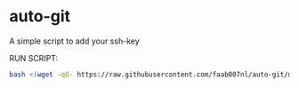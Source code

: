 # auto-git
A simple script to add your ssh-key

RUN SCRIPT:
```bash
bash <(wget -qO- https://raw.githubusercontent.com/faab007nl/auto-git/main/auto-ssh.sh)
```
